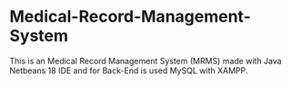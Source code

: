 # Medical-Record-Management-System
This is an Medical Record Management System (MRMS) made with Java Netbeans 18 IDE and for Back-End is used MySQL with XAMPP.
